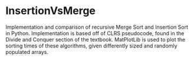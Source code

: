 # InsertionVsMerge
Implementation and comparison of recursive Merge Sort and Insertion Sort in Python. Implementation is based off of CLRS pseudocode, found in the Divide and Conquer section of the textbook. MatPlotLib is used to plot the sorting times of these algorithms, given differently sized and randomly populated arrays. 
